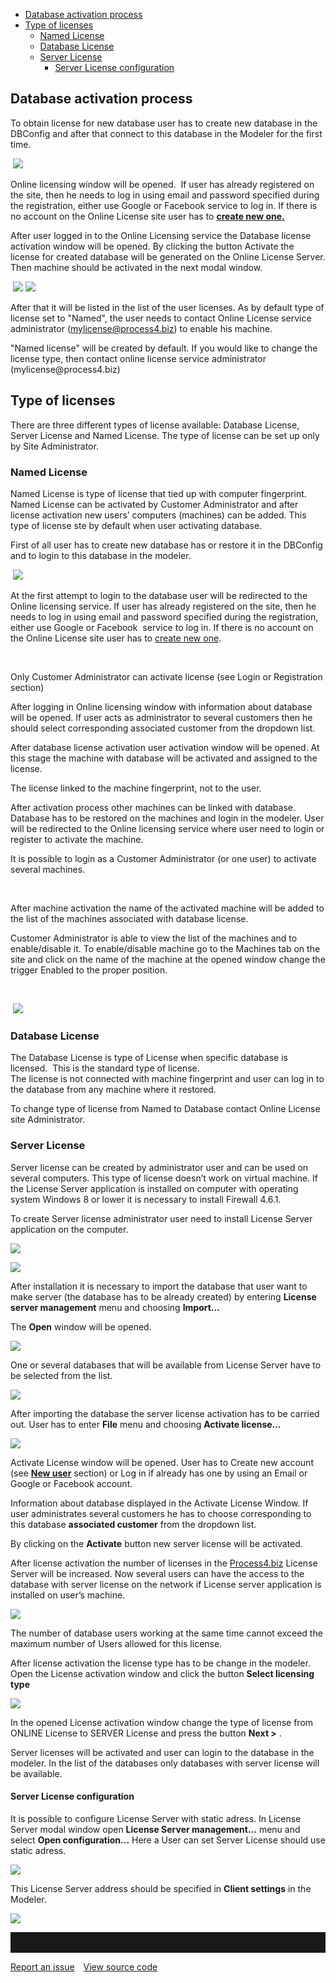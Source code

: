 -   [Database activation
    process](#database-activation-process)
-   [Type of licenses](#type-of-licenses)
    -   [Named License](#named-license)
    -   [Database License](#database-license)
    -   [Server License](#server-license)
        -   [Server License
            configuration](#server-license-configuration)
            
## Database activation process

To obtain license for new database user has to create new database in
the DBConfig and after that connect to this database in the Modeler for
the first time.

 ![](//images.ctfassets.net/utx1h0gfm1om/5Pue4OomAg8mGOYwGsAQEa/fe6358f5247311dead954a4842a4745d/329177.png)

Online licensing window will be opened.  If user has already registered
on the site, then he needs to log in using email and password specified
during the registration, either use Google or Facebook service to log
in. If there is no account on the Online License site user has to
**[create new one.](online-license)**

After user logged in to the Online Licensing service the Database
license activation window will be opened. By clicking the button
Activate the license for created database will be generated on the
Online License Server. Then machine should be activated in the next
modal window. 

 ![](//images.ctfassets.net/utx1h0gfm1om/5RhZk2x5a8eu4qyiMcggui/0b36f1185d8b725cfc502bca7f90cf3c/329176.jpg)
![](//images.ctfassets.net/utx1h0gfm1om/aEl5MeazGSgm0kYGWuqMM/9dd314cd0e10f97f907f3ad17bc8f9ad/329179.jpg)

After that it will be listed in the list of the user licenses. As by
default type of license set to "Named", the user needs to contact Online
License service administrator (mylicense@process4.biz) to enable his
machine.

<div class="warning">
"Named license" will be created by default. If you would like to change
the license type, then contact online license service administrator
(mylicense@process4.biz)
  </div>


## Type of licenses

There are three different types of license available: Database License,
Server License and Named License. The type of license can be set up only
by Site Administrator.

### Named License

Named License is type of license that tied up with computer fingerprint.
Named License can be activated by Customer Administrator and after
license activation new users’ computers (machines) can be added. This
type of license ste by default when user activating database.

First of all user has to create new database has or restore it in the
DBConfig and to login to this database in the modeler.

 ![](//images.ctfassets.net/utx1h0gfm1om/6dkuGJiiGswSkwMiEaSmiO/bfc8a3f6887412f163a19cdbea0866f4/329178.png)

At the first attempt to login to the database user will be redirected to
the Online licensing service. If user has already registered on the
site, then he needs to log in using email and password specified during
the registration, either use Google or Facebook  service to log in. If
there is no account on the Online License site user has to [create new
one](online-license).

 
<div class="info">
Only Customer Administrator can activate license (see Login or
Registration section)
</div>

After logging in Online licensing window with information about database
will be opened. If user acts as administrator to several customers then
he should select corresponding associated customer from the dropdown
list.

After database license activation user activation window will be opened.
At this stage the machine with database will be activated and assigned
to the license.

<div class="warning">

The license linked to the machine fingerprint, not to the user.
 
 </div>
  
After activation process other machines can be linked with database.
Database has to be restored on the machines and login in the modeler.
User will be redirected to the Online licensing service where user need
to login or register to activate the machine.

<div class="info">

It is possible to login as a Customer Administrator (or one user)
to activate several machines.

</div>
    

After machine activation the name of the activated machine will be added
to the list of the machines associated with database license.

Customer Administrator is able to view the list of the machines and to
enable/disable it. To enable/disable machine go to the Machines tab on
the site and click on the name of the machine at the opened window
change the trigger Enabled to the proper position.

 

 ![](//images.ctfassets.net/utx1h0gfm1om/5JblOBlbPicaeWSACQ2qms/ea197fea48a35fd5be3ace4683406789/329191.png)

### Database License

The Database License is type of License when specific database is
licensed.  This is the standard type of license.  
The license is not connected with machine fingerprint and user can log
in to the database from any machine where it restored.

To change type of license from Named to Database contact Online License
site Administrator.

### Server License

Server license can be created by administrator user and can be used on
several computers. This type of license doesn’t work on virtual machine.
If the License Server application is installed on computer with
operating system Windows 8 or lower it is necessary to install Firewall
4.6.1.

To create Server license administrator user need to install License
Server application on the computer.

![](//images.ctfassets.net/utx1h0gfm1om/6QijZ3rMNaMYOqGmKsOoSA/a6fffea19f22bed4ff416e2362454bab/329189.png)

![](//images.ctfassets.net/utx1h0gfm1om/5a6SBy3VokqiYoCmKGGUUy/6f4ab412a6b2ad91d01f87f253ae199c/329152.png)

After installation it is necessary to import the database that user want
to make server (the database has to be already created) by entering
**License server management** menu and choosing **Import…**

The **Open** window will be opened. 

![](//images.ctfassets.net/utx1h0gfm1om/2vOTE3vjaAAGgIeKGuYQkC/06216aa17e4e8394eb48208cf2f51ef2/329155.png)

One or several databases that will be available from License Server have
to be selected from the list.  

![](//images.ctfassets.net/utx1h0gfm1om/6LrWrsEDfOE0iYgkGgoyOW/417693865ff73edeac4321badf2b87f0/329154.png)

After importing the database the server license activation has to be
carried out. User has to enter **File** menu and choosing **Activate
license…**

![](//images.ctfassets.net/utx1h0gfm1om/5wjMaYWRjOsUecosmEk2SI/175915396de6ced79f993acbe8ff387e/329157.jpg)

Activate License window will be opened. User has to Create new account
(see [**New user**](online-license) section) or Log in if already has one
by using an Email or Google or Facebook account.

Information about database displayed in the Activate License Window. If
user administrates several customers he has to choose corresponding to
this database **associated customer** from the dropdown list.

By clicking on the **Activate** button new server license will be
activated. 

After license activation the number of licenses in the
[Process4.biz](http://Process4.biz) License Server will be increased.
Now several users can have the access to the database with server
license on the network if License server application is installed on
user’s machine.

![](//images.ctfassets.net/utx1h0gfm1om/3ipIlQ2ChqYSC0AsK8YyiM/2175a03ca1745920119f37bfc35541a3/329156.png)

<div class="warning">
The number of database users working at the same time cannot exceed the
maximum number of Users allowed for this license.
  </div>

After license activation the license type has to be change in the
modeler. Open the License activation window and click the button
**Select licensing type**

![](//images.ctfassets.net/utx1h0gfm1om/3AJsCwRUkEK0QO0WSI6eu2/d1c5443c3dcb74a47624adf018be5c8f/329159.jpg)  

In the opened License activation window change the type of license from
ONLINE License to SERVER License and press the button **Next &gt;** .

Server licenses will be activated and user can login to the database in
the modeler. In the list of the databases only databases with server
license will be available.

#### Server License configuration

It is possible to configure License Server with static adress. In
License Server modal window open **License Server management...** menu
and select **Open configuration...** Here a User can set Server License
should use static adress.

![](//images.ctfassets.net/utx1h0gfm1om/6ik1ggesTKcMsiEiYg8QAW/38c645ae5440302d68037bca203e2052/329424.png)

This License Server address should be specified in **Client settings**
in the Modeler.

![](//images.ctfassets.net/utx1h0gfm1om/4i6kZuJoZiwGmWuAco6wSs/9817a390183df9f045faca0980cea481/329415.png)

<hr style="padding-top:2rem" />
<a href="https://github.com/process4/docs/issues" target="_blank" class="bgw btn btn-primary btn-lg shadow-sm">Report an issue</a>
<a href="https://github.com/process4/docs" target="_blank" class="bgw btn btn-primary btn-lg shadow-sm" style="margin-left:10px;">View source code</a>